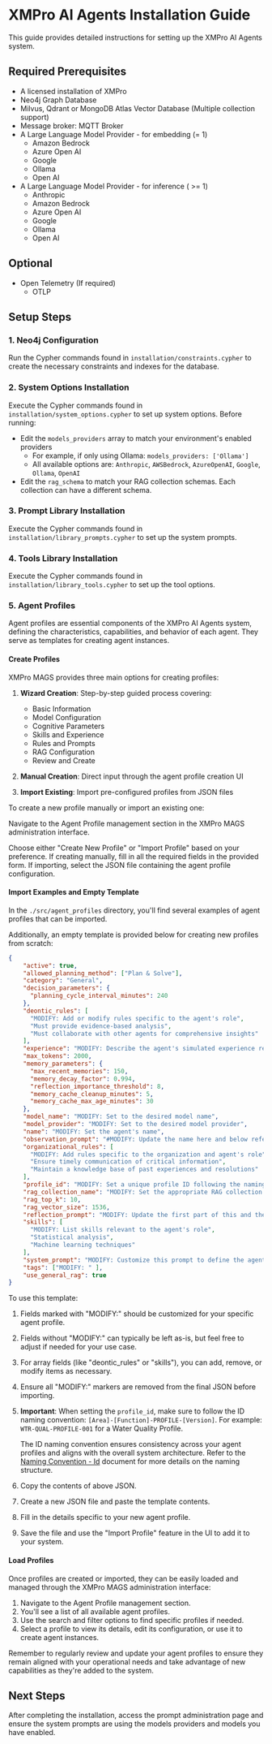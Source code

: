 # XMPro AI Agents Installation Guide

This guide provides detailed instructions for setting up the XMPro AI Agents system.

## Required Prerequisites

- A licensed installation of XMPro
- Neo4j Graph Database
- Milvus, Qdrant or MongoDB Atlas Vector Database (Multiple collection support)
- Message broker: MQTT Broker
- A Large Language Model Provider - for embedding (= 1)
    - Amazon Bedrock
    - Azure Open AI
    - Google
    - Ollama
    - Open AI
- A Large Language Model Provider - for inference ( >= 1)
    - Anthropic
    - Amazon Bedrock
    - Azure Open AI
    - Google
    - Ollama
    - Open AI

## Optional
- Open Telemetry (If required)
    - OTLP

## Setup Steps

### 1. Neo4j Configuration

Run the Cypher commands found in `installation/constraints.cypher` to create the necessary constraints and indexes for the database.

### 2. System Options Installation

Execute the Cypher commands found in `installation/system_options.cypher` to set up system options. Before running:

- Edit the `models_providers` array to match your environment's enabled providers
    - For example, if only using Ollama: `models_providers: ['Ollama']`
    - All available options are: `Anthropic`, `AWSBedrock`, `AzureOpenAI`, `Google`, `Ollama`, `OpenAI`
- Edit the `rag_schema` to match your RAG collection schemas. Each collection can have a different schema.

### 3. Prompt Library Installation

Execute the Cypher commands found in `installation/library_prompts.cypher` to set up the system prompts.

### 4. Tools Library Installation

Execute the Cypher commands found in `installation/library_tools.cypher` to set up the tool options. 

### 5. Agent Profiles

Agent profiles are essential components of the XMPro AI Agents system, defining the characteristics, capabilities, and behavior of each agent. They serve as templates for creating agent instances.

#### Create Profiles
XMPro MAGS provides three main options for creating profiles:

1. **Wizard Creation**: Step-by-step guided process covering:
   - Basic Information
   - Model Configuration
   - Cognitive Parameters
   - Skills and Experience
   - Rules and Prompts
   - RAG Configuration
   - Review and Create

2. **Manual Creation**: Direct input through the agent profile creation UI

3. **Import Existing**: Import pre-configured profiles from JSON files

To create a new profile manually or import an existing one:

Navigate to the Agent Profile management section in the XMPro MAGS administration interface.

Choose either "Create New Profile" or "Import Profile" based on your preference.
If creating manually, fill in all the required fields in the provided form.
If importing, select the JSON file containing the agent profile configuration.

#### Import Examples and Empty Template

In the `./src/agent_profiles` directory, you'll find several examples of agent profiles that can be imported.

Additionally, an empty template is provided below for creating new profiles from scratch:

```JSON
{
    "active": true,
    "allowed_planning_method": ["Plan & Solve"],
    "category": "General",
    "decision_parameters": {
      "planning_cycle_interval_minutes": 240
    },
    "deontic_rules": [
      "MODIFY: Add or modify rules specific to the agent's role",
      "Must provide evidence-based analysis",
      "Must collaborate with other agents for comprehensive insights"
    ],
    "experience": "MODIFY: Describe the agent's simulated experience relevant to its role",
    "max_tokens": 2000,
    "memory_parameters": {
      "max_recent_memories": 150,
      "memory_decay_factor": 0.994,
      "reflection_importance_threshold": 8,
      "memory_cache_cleanup_minutes": 5,
      "memory_cache_max_age_minutes": 30
    },
    "model_name": "MODIFY: Set to the desired model name",
    "model_provider": "MODIFY: Set to the desired model provider",
    "name": "MODIFY: Set the agent's name",
    "observation_prompt": "#MODIFY: Update the name here and below reference to reflect the agent profile. Logistics Coordination Specialist\n\n## Observation\n{user_query}\n\n## Relevant Knowledge\n{knowledge_context}\n\nAs an AI agent specialized in logistics coordination for vaccine supply chains, analyze the given observation and relevant knowledge. Then:\n\nOptimize routes and modes of transport for vaccine shipments. Consider potential disruptions and provide contingency plans.\n\n## Response Format\n\n### Analysis\n[Provide a detailed analysis of the observation, considering the context and relevant knowledge, and provide me a summary and key points.]\n\n### Summary\n[Provide a brief and concise summary of the situation]\n\n### Key Points\n- [Key point 1]\n- [Key point 2]\n- [Key point 3]\n...",
    "organizational_rules": [
      "MODIFY: Add rules specific to the organization and agent's role",
      "Ensure timely communication of critical information",
      "Maintain a knowledge base of past experiences and resolutions"
    ],
    "profile_id": "MODIFY: Set a unique profile ID following the naming convention",
    "rag_collection_name": "MODIFY: Set the appropriate RAG collection name",
    "rag_top_k": 10,
    "rag_vector_size": 1536,
    "reflection_prompt": "MODIFY: Update the first part of this and the consider section below. As a Logistics Coordination Specialist, reflect on these observations and past reflections, focusing on your performance in managing vaccine transportation and distribution.\n\nConsider the following:\n\n1. How effective were your route optimization strategies in ensuring timely and cost-effective deliveries?\n2. Are there any recurring logistical challenges or bottlenecks that need addressing?\n3. How well are you coordinating with other agents, especially the Cold Chain Integrity Manager, to ensure seamless and safe vaccine transport?\n4. Are there any areas where you can improve your disruption management and contingency planning?\n5. What new transportation technologies or methodologies should you explore to enhance logistics efficiency?\n\nProvide insights and actionable steps to enhance your performance as a logistics coordination specialist.\n\nYou have the following characteristics:\n\nSkills:\n{skills}\n\nExperience:\n{experience}\n\nDeontic rules:\n{deontic_rules}\n\nOrganizational rules:\n{organizational_rules}\n\nRelevant Knowledge:\n{knowledge_context}\n\nRecent observations:\n{recent_observations}\n\nPast reflections:\n{past_reflections}\n\nAvailable Tools:\n{available_tools}\n\n## Response Format\n\n### Analysis\n[Provide a detailed analysis, considering the context and relevant knowledge]\n\n### Summary\n[Provide a brief and concise summary of the situation and your recommendations]\n\n### Key Points\n- [Key point 1]\n- [Key point 2]\n- [Key point 3]\n...\n\n### Actionable Insights\n1. [Insight 1]\n2. [Insight 2]\n3. [Insight 3]\n...",
    "skills": [
      "MODIFY: List skills relevant to the agent's role",
      "Statistical analysis",
      "Machine learning techniques"
    ],
    "system_prompt": "MODIFY: Customize this prompt to define the agent's role and primary objectives",
    "tags": ["MODIFY: " ],
    "use_general_rag": true
}
```

To use this template:

1. Fields marked with "MODIFY:" should be customized for your specific agent profile.
2. Fields without "MODIFY:" can typically be left as-is, but feel free to adjust if needed for your use case.
3. For array fields (like "deontic_rules" or "skills"), you can add, remove, or modify items as necessary.
4. Ensure all "MODIFY:" markers are removed from the final JSON before importing.
5. **Important**: When setting the `profile_id`, make sure to follow the ID naming convention: `[Area]-[Function]-PROFILE-[Version]`. For example: `WTR-QUAL-PROFILE-001` for a Water Quality Profile.

    The ID naming convention ensures consistency across your agent profiles and aligns with the overall system architecture. Refer to the [Naming Convention - Id](naming-conventions/Id.md) document for more details on the naming structure.

6. Copy the contents of above JSON.
7. Create a new JSON file and paste the template contents.
8. Fill in the details specific to your new agent profile.
9. Save the file and use the "Import Profile" feature in the UI to add it to your system.

#### Load Profiles

Once profiles are created or imported, they can be easily loaded and managed through the XMPro MAGS administration interface:

1. Navigate to the Agent Profile management section.
2. You'll see a list of all available agent profiles.
3. Use the search and filter options to find specific profiles if needed.
4. Select a profile to view its details, edit its configuration, or use it to create agent instances.

Remember to regularly review and update your agent profiles to ensure they remain aligned with your operational needs and take advantage of new capabilities as they're added to the system.

## Next Steps

After completing the installation, access the prompt administration page and ensure the system prompts are using the models providers and models you have enabled.

